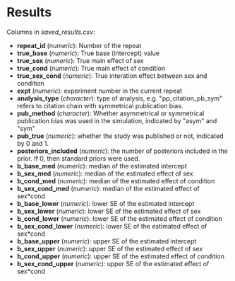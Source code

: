 # Results

Columns in *saved_results.csv*:
- **repeat_id** (*numeric*): Number of the repeat
- **true_base** (*numeric*): True base (intercept) value
- **true_sex** (*numeric*): True main effect of sex
- **true_cond** (*numeric*): True main effect of condition
- **true_sex_cond** (*numeric*): True interation effect between sex and condition
- **expt** (*numeric*): experiment number in the current repeat
- **analysis_type** (*character*): type of analysis, e.g. "pp_citation_pb_sym" refers to citation chain with symmetrical publication bias. 
- **pub_method** (*character*): Whether asymmetrical or symmetrical publication bias was used in the simulation, indicated by "asym" and "sym"
- **pub_true** (*numeric*): whether the study was published or not, indicated by 0 and 1.
- **posteriors_included** (*numeric*): the number of posteriors included in the prior. If 0, then standard priors were used.
- **b_base_med** (*numeric*): median of the estimated intercept
- **b_sex_med** (*numeric*): median of the estimated effect of sex
- **b_cond_med** (*numeric*): median of the estimated effect of condition
- **b_sex_cond_med** (*numeric*): median of the estimated effect of sex*cond
- **b_base_lower** (*numeric*): lower SE of the estimated intercept
- **b_sex_lower** (*numeric*): lower SE of the estimated effect of sex
- **b_cond_lower** (*numeric*): lower SE of the estimated effect of condition
- **b_sex_cond_lower** (*numeric*): lower SE of the estimated effect of sex*cond
- **b_base_upper** (*numeric*): upper SE of the estimated intercept
- **b_sex_upper** (*numeric*): upper SE of the estimated effect of sex
- **b_cond_upper** (*numeric*): upper SE of the estimated effect of condition
- **b_sex_cond_upper** (*numeric*): upper SE of the estimated effect of sex*cond